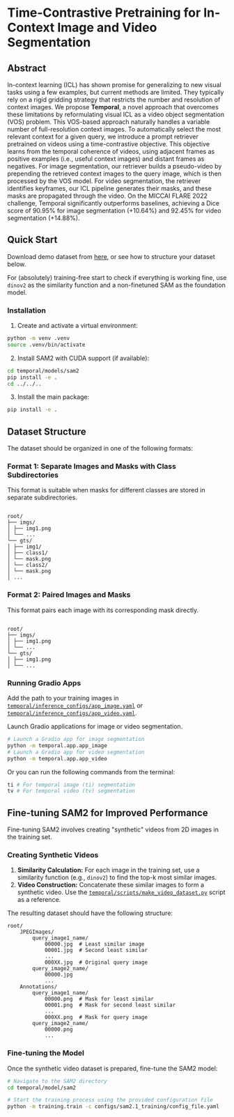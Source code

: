 # Time-Contrastive Pretraining for In-Context Image and Video Segmentation

## Abstract

In-context learning (ICL) has shown promise for generalizing to new visual tasks using a few examples, but current methods are limited. They typically rely on a rigid gridding strategy that restricts the number and resolution of context images. We propose **Temporal**, a novel approach that overcomes these limitations by reformulating visual ICL as a video object segmentation (VOS) problem. This VOS-based approach naturally handles a variable number of full-resolution context images. To automatically select the most relevant context for a given query, we introduce a prompt retriever pretrained on videos using a time-contrastive objective. This objective learns from the temporal coherence of videos, using adjacent frames as positive examples (i.e., useful context images) and distant frames as negatives. For image segmentation, our retriever builds a pseudo-video by prepending the retrieved context images to the query image, which is then processed by the VOS model. For video segmentation, the retriever identifies keyframes, our ICL pipeline generates their masks, and these masks are propagated through the video. On the MICCAI FLARE 2022 challenge, Temporal significantly outperforms baselines, achieving a Dice score of 90.95% for image segmentation (+10.64%) and 92.45% for video segmentation (+14.88%).

## Quick Start

Download demo dataset from [here](https://drive.google.com/drive/folders/1XPEijJrCzLskw7i49zMXZ-u2545bqi-l?usp=sharing), or see how to structure your dataset below.

For (absolutely) training-free start to check if everything is working fine, use `dinov2` as the similarity function and a non-finetuned SAM as the foundation model.

### Installation

1. Create and activate a virtual environment:

```bash
python -m venv .venv
source .venv/bin/activate
```

2. Install SAM2 with CUDA support (if available):

```bash
cd temporal/models/sam2
pip install -e .
cd ../../..
```

3. Install the main package:

```bash
pip install -e .
```

## Dataset Structure

The dataset should be organized in one of the following formats:

### Format 1: Separate Images and Masks with Class Subdirectories

This format is suitable when masks for different classes are stored in separate subdirectories.

```

root/
├── imgs/
│ ├── img1.png
│ └── ...
└── gts/
│ ├── img1/
│ ├── class1/
│ └── mask.png
│ └── class2/
│ └── mask.png
│ ...

```

### Format 2: Paired Images and Masks

This format pairs each image with its corresponding mask directly.

```

root/
├── imgs/
│ ├── img1.png
│ └── ...
└── gts/
│ ├── img1.png
│ └── ...

```

### Running Gradio Apps

Add the path to your training images in [`temporal/inference_configs/app_image.yaml`](temporal/inference_configs/app_image.yaml) or [`temporal/inference_configs/app_video.yaml`](temporal/inference_configs/app_video.yaml).

Launch Gradio applications for image or video segmentation.

```bash
# Launch a Gradio app for image segmentation
python -m temporal.app.app_image
# Launch a Gradio app for video segmentation
python -m temporal.app.app_video

```

Or you can run the following commands from the terminal:

```bash
ti # For temporal image (ti) segmentation
tv # For temporal video (tv) segmentation
```

## Fine-tuning SAM2 for Improved Performance

Fine-tuning SAM2 involves creating "synthetic" videos from 2D images in the training set.

### Creating Synthetic Videos

1. **Similarity Calculation:** For each image in the training set, use a similarity function (e.g., `dinov2`) to find the top-k most similar images.
2. **Video Construction:** Concatenate these similar images to form a synthetic video. Use the [`temporal/scripts/make_video_dataset.py`](temporal/scripts/make_video_dataset.py) script as a reference.

The resulting dataset should have the following structure:

```
root/
    JPEGImages/
        query_image1_name/
            00000.jpg  # Least similar image
            00001.jpg  # Second least similar
            ...
            000XX.jpg  # Original query image
        query_image2_name/
            00000.jpg
            ...
    Annotations/
        query_image1_name/
            00000.png  # Mask for least similar
            00001.png  # Mask for second least similar
            ...
            000XX.png  # Mask for query image
        query_image2_name/
            00000.png
            ...
```

### Fine-tuning the Model

Once the synthetic video dataset is prepared, fine-tune the SAM2 model:

```bash
# Navigate to the SAM2 directory
cd temporal/model/sam2

# Start the training process using the provided configuration file
python -m training.train -c configs/sam2.1_training/config_file.yaml
```
